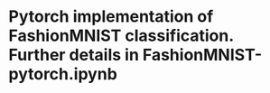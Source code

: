 # Pytorch implementation of FashionMNIST classification. Further details in FashionMNIST-pytorch.ipynb
